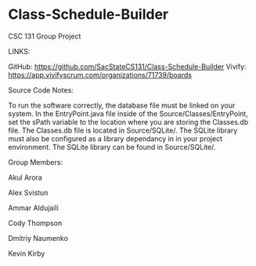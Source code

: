 # Class-Schedule-Builder
CSC 131 Group Project

LINKS:

GitHub: https://github.com/SacStateCS131/Class-Schedule-Builder
Vivify: https://app.vivifyscrum.com/organizations/71739/boards

Source Code Notes:

To run the software correctly, the database file must be linked on your system.
In the EntryPoint.java file inside of the Source/Classes/EntryPoint,
set the sPath variable to the location where you are storing the Classes.db file.
The Classes.db file is located in Source/SQLite/.
The SQLite library must also be configured as a library dependancy in in your project environment.
The SQLite library can be found in Source/SQLite/.

Group Members:

Akul Arora

Alex Svistun

Ammar Aldujaili

Cody Thompson

Dmitriy Naumenko

Kevin Kirby
